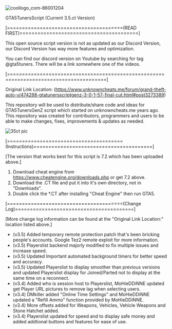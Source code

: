 ![coollogo_com-86001204](https://user-images.githubusercontent.com/121238089/215266662-298b1de1-e38d-4a27-9e22-4cd2bce23735.png)

GTA5TunersScript (Current 3.5.ct Version) 

[=======================================(READ FIRST)========================================]

This open source script version is not as updated as our Discord Version, our Discord Version has way more features and optimization.

You can find our discord version on Youtube by searching for tag @gta5tuners. There will be a link somewhere one of the videos.

[=======================================================================================]

Original Link Location: 
(https://www.unknowncheats.me/forum/grand-theft-auto-v/474288-gtatunersscriptgenz-3-0-1-57-final-cut.html#post3273389)

This repository will be used to distribute/share code and ideas for GTA5TunersGenZ script which started on unknowncheats.me years ago.
This repository was created for contributors, programmers and users to be able to make changes, fixes, improvements & updates as needed.

![35ct pic](https://user-images.githubusercontent.com/121238089/215264871-87de5b65-d15d-4197-86a8-6e6ef0ab3f61.PNG)

[=======================================(Instructions)========================================]

[The version that works best for this script is 7.2 which has been uploaded above.]

1. Download cheat engine from https://www.cheatengine.org/downloads.php or get 7.2 above.
2. Download the .CT file and put it into it's own directory, not in "Downloads".
3. Double click the *.CT after installing "Cheat Engine" then run GTA5.

[=======================================(Change Log)========================================]

[More change log information can be found at the "Original Link Location:" location listed above.]

- (v3.5) Added temporary remote protection patch that's been bricking people's accounts. Google Tez2 remote exploit for more information.
- (v3.5) Playerslist backend majorly modified to fix multiple issues and increase speed.
- (v3.5) Updated Important automated background timers for better speed and accuracy.
- (v3.5) Updated Playerslist to display smoother than previous versions and updated Playerslist display for Joined/Parted not to display at the same time on a reconnect.
- (v3.4) Added who is session host to Playerslist, MoHieDDiNNE updated get Player URL pictures to remove lag when selecting users.
- (v3.4) DMkiller added "Online Time Settings" and MoHieDDiNNE updated a "Refill Ammo" function provided by MoHieDDiNNE.
- (v3.4) More offsets added for Weapons, Vehicles, Vehicle Weapons and Stone Hatchet added.
- (v3.4) Playerslist updated for speed and to display safe money and added addtional buttons and features for ease of use.
